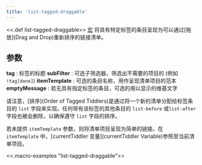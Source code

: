 ```yaml
---
title: 'list-tagged-draggable'
---
```


<<.def list-tagged-draggable>> [宏](Macros) 将具有特定标签的条目呈现为可以通过[拖放](Drag and Drop)重新排序的链接清单。

## 参数

**tag**
: 标签的标题
**subFilter**
: 可选子筛选器，筛选出不需要的项目的 (例如 `!tag[done]`)
**itemTemplate**
: 可选的条目名称，用作呈现清单项目的范本
**emptyMessage**
: 若无具有指定标签的条目，可选的用以显示的维基文字

请注意，[排序](Order of Tagged Tiddlers)是通过将一个新的清单分配给标签条目的 `list` 字段来实现。任何带有该标签的其他条目的 `list-before` 或`list-after` 字段也被会删除，以确保遵守 `list` 字段的排序。

若未提供 `itemTemplate` 参数，则将清单项目呈现为简单的链接。在 `itemTemplate` 中，[currentTiddler 变量](currentTiddler Variable)参照至当前清单项目。

<<.macro-examples "list-tagged-draggable">>

